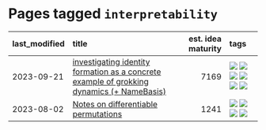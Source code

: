 # Pages tagged `interpretability`

|last_modified|title|est. idea maturity|tags
|:---|:---|---:|:---|
|2023-09-21|[investigating identity formation as a concrete example of grokking dynamics (+ NameBasis)](../identity_grokking_dynamics.md)|7169|[![](https://img.shields.io/badge/tag-alignment-d9f12f)](../tags/alignment.md) [![](https://img.shields.io/badge/tag-experimental-82d6e)](../tags/experimental.md) [![](https://img.shields.io/badge/tag-interpretability-fe76cf)](../tags/interpretability.md) [![](https://img.shields.io/badge/tag-publication-9c3a4a)](../tags/publication.md) [![](https://img.shields.io/badge/tag-safety-8fb3d)](../tags/safety.md) [![](https://img.shields.io/badge/tag-wip-a68128)](../tags/wip.md)|
|2023-08-02|[Notes on differentiable permutations](../differentiable_permutations.md)|1241|[![](https://img.shields.io/badge/tag-differentiable_permutation-dce8fa)](../tags/differentiable_permutation.md) [![](https://img.shields.io/badge/tag-experimental-82d6e)](../tags/experimental.md) [![](https://img.shields.io/badge/tag-interpretability-fe76cf)](../tags/interpretability.md) [![](https://img.shields.io/badge/tag-regularization-82f36e)](../tags/regularization.md)|